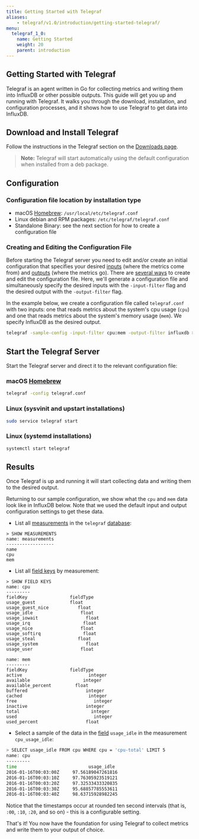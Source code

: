 ```yaml
---
title: Getting Started with Telegraf
aliases:
    - telegraf/v1.0/introduction/getting-started-telegraf/
menu:
  telegraf_1_0:
    name: Getting Started
    weight: 20
    parent: introduction
---
```


## Getting Started with Telegraf
Telegraf is an agent written in Go for collecting metrics and writing them into InfluxDB or other possible outputs.
This guide will get you up and running with Telegraf.
It walks you through the download, installation, and configuration processes, and it shows how to use Telegraf to get data into InfluxDB.

## Download and Install Telegraf
Follow the instructions in the Telegraf section on the [Downloads page](https://influxdata.com/downloads/).

> **Note:** Telegraf will start automatically using the default configuration when installed from a deb package.

## Configuration
### Configuration file location by installation type

* macOS [Homebrew](http://brew.sh/): `/usr/local/etc/telegraf.conf`
* Linux debian and RPM packages: `/etc/telegraf/telegraf.conf`
* Standalone Binary: see the next section for how to create a configuration file

### Creating and Editing the Configuration File
Before starting the Telegraf server you need to edit and/or create an initial configuration that specifies your desired [inputs](/telegraf/v1.0/inputs/) (where the metrics come from) and [outputs](/telegraf/v1.0/outputs/) (where the metrics go). There are [several ways](/telegraf/v1.0/administration/configuration/) to create and edit the configuration file.
Here, we'll generate a configuration file and simultaneously specify the desired inputs with the `-input-filter` flag and the desired output with the `-output-filter` flag.

In the example below, we create a configuration file called `telegraf.conf` with two inputs:
one that reads metrics about the system's cpu usage (`cpu`) and one that reads metrics about the system's memory usage (`mem`). We specify InfluxDB as the desired output.

```bash
telegraf -sample-config -input-filter cpu:mem -output-filter influxdb > telegraf.conf
```

## Start the Telegraf Server
Start the Telegraf server and direct it to the relevant configuration file:
### macOS [Homebrew](http://brew.sh/)
```bash
telegraf -config telegraf.conf
```

### Linux (sysvinit and upstart installations)
```bash
sudo service telegraf start
```

### Linux (systemd installations)
```bash
systemctl start telegraf
```

## Results
Once Telegraf is up and running it will start collecting data and writing them to the desired output.

Returning to our sample configuration, we show what the `cpu` and `mem` data look like in InfluxDB below.
Note that we used the default input and output configuration settings to get these data.

* List all [measurements](/influxdb/v1.0/concepts/glossary/#measurement) in the `telegraf` [database](/influxdb/v1.0/concepts/glossary/#database):

```
> SHOW MEASUREMENTS
name: measurements
------------------
name
cpu
mem
```

* List all [field keys](/influxdb/v1.0/concepts/glossary/#field-key) by measurement:

```
> SHOW FIELD KEYS
name: cpu
---------
fieldKey                fieldType
usage_guest             float
usage_guest_nice	       float
usage_idle		            float
usage_iowait		          float
usage_irq		             float
usage_nice		            float
usage_softirq		         float
usage_steal		           float
usage_system		          float
usage_user		            float

name: mem
---------
fieldKey                fieldType
active			               integer
available		             integer
available_percent	      float
buffered		              integer
cached			               integer
free			                 integer
inactive		              integer
total			                integer
used			                 integer
used_percent		          float
```

* Select a sample of the data in the [field](/influxdb/v1.0/concepts/glossary/#field) `usage_idle` in the measurement `cpu_usage_idle`:

```bash
> SELECT usage_idle FROM cpu WHERE cpu = 'cpu-total' LIMIT 5
name: cpu
---------
time			               usage_idle
2016-01-16T00:03:00Z	 97.56189047261816
2016-01-16T00:03:10Z	 97.76305923519121
2016-01-16T00:03:20Z	 97.32533433320835
2016-01-16T00:03:30Z	 95.68857785553611
2016-01-16T00:03:40Z	 98.63715928982245
```


Notice that the timestamps occur at rounded ten second intervals (that is, `:00`, `:10`, `:20`, and so on) - this is a configurable setting.


That's it! You now have the foundation for using Telegraf to collect metrics and write them to your output of choice.  
